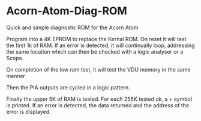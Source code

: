 # Acorn-Atom-Diag-ROM

Quick and simple diagnostic ROM for the Acorn Atom

Program into a 4K EPROM to replace the Kernal ROM. On reset it will test the first 1k of RAM. If an error is detected, it will continually loop, addressing the same location which can then be checked with a logic analyser or a Scope.

On completion of the low ram test, it will test the VDU memory in the same manner

Then the PIA outputs are cycled in a logic pattern.

Finally the upper 5K of RAM is tested. For each 256K tested ok, a + symbol is printed. If an error is detected, the data returned and the address of the error is displayed.

